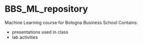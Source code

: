 # BBS_ML_repository
 Machine Learning course for Bologna Business School
 Contains:
 - presentations used in class
 - lab activities
